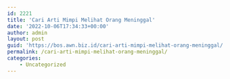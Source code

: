 ```yaml
---
id: 2221
title: 'Cari Arti Mimpi Melihat Orang Meninggal'
date: '2022-10-06T17:34:33+00:00'
author: admin
layout: post
guid: 'https://bos.awn.biz.id/cari-arti-mimpi-melihat-orang-meninggal/'
permalink: /cari-arti-mimpi-melihat-orang-meninggal/
categories:
    - Uncategorized
---
```



